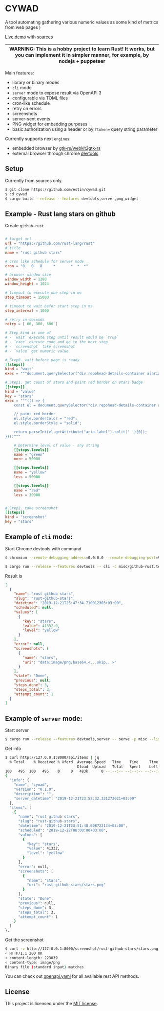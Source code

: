 # CYWAD

A tool automating gathering various numeric values as some kind of metrics from web pages )

[Live demo](https://cywad.herokuapp.com/) with [sources](https://github.com/estin/cywad-demo)

| WARNING: This is a hobby project to learn Rust! It works, but you can implement it in simpler manner, for example, by nodejs + puppeteer |
| --- |

Main features:
 - library or binary modes
 - `cli` mode
 - `server` mode to expose result via OpenAPI 3
 - configurable via TOML files
 - cron-like schedule
 - retry on errors
 - screenshots
 - server-sent events
 - PNG widget for embedding purposes
 - basic authorization using a header or by `?token=` query string parameter

Currently supports next `engines`:

 - embedded browser by [gtk-rs/webkit2gtk-rs](https://github.com/gtk-rs/webkit2gtk-rs)
 - external browser through chrome [devtools](https://chromedevtools.github.io/devtools-protocol/)


## Setup

Currently from sources only.

```bash
$ git clone https://github.com/estin/cywad.git
$ cd cywad
$ cargo build --release --features devtools,server,png_widget
```


## Example - Rust lang stars on github

Create `github-rust`

```toml

# target url
url = "https://github.com/rust-lang/rust"
# title
name = "rust github stars"

# cron like schedule for server mode
cron = "0   0   8     *       *  *  *"

# browser window size
window_width = 1280
window_height = 1024

# timeout to execute one step in ms
step_timeout = 15000

# timeout to wait befor start step in ms
step_interval = 1000

# retry in seconds
retry = [ 60, 300, 600 ]

# Step kind is one of
# - `wait` execute step until result would be `true`
# - `exec` execute code and go to the next step
# - `screenshot` take screenshot
# - `value` get numeric value

# Step0. wait before page is ready
[[steps]]
kind = "wait"
exec = """document.querySelector("div.repohead-details-container a[aria-label*='starred']") ? true : false"""

# Step1. get count of stars and paint red border on stars badge
[[steps]]
kind = "value"
key = "stars"
exec = """(() => {
    const el = document.querySelector("div.repohead-details-container a[aria-label*='starred']");

    // paint red border
    el.style.borderColor = "red";
    el.style.borderStyle = "solid";

    return parseInt(el.getAttribute("aria-label").split(' ')[0]);
})()"""

    # Determine level of value - any string
    [[steps.levels]]
    name = "green"
    more = 50000

    [[steps.levels]]
    name = "yellow"
    less = 50000

    [[steps.levels]]
    name = "red"
    less = 30000


# Step2. take screenshot
[[steps]]
kind = "screenshot"
key = "stars"
```


## Example of `cli` mode:

Start Chrome devtools with command
```bash
$ chromium --remote-debugging-address=0.0.0.0 --remote-debugging-port=9222 --headless --disable-gpu --disable-software-rasterizer --disable-dev-shm-usage --no-sandbox --enable-logging --allow-running-insecure-content --ignore-certificate-errors
```

```bash
$ cargo run --release --features devtools -- cli -c misc/github-rust.toml
```

Result is
```json
[
  {
    "name": "rust github stars",
    "slug": "rust-github-stars",
    "datetime": "2019-12-21T23:47:34.710012303+03:00",
    "scheduled": null,
    "values": [
      {
        "key": "stars",
        "value": 41332.0,
        "level": "yellow"
      }
    ],
    "error": null,
    "screenshots": [
      {
        "name": "stars",
        "uri": "data:image/png;base64,<...skip...>"
      }
    ],
    "state": "Done",
    "previous": null,
    "steps_done": 3,
    "steps_total": 3,
    "attempt_count": 1
  }
]
```


## Example of `server` mode:


Start server
```bash
$ cargo run --release --features devtools,server -- serve -p misc --listen 127.0.0.1:8000
```

Get info
```bash
$ curl http://127.0.0.1:8000/api/items | jq
  % Total    % Received % Xferd  Average Speed   Time    Time     Time  Current
                                 Dload  Upload   Total   Spent    Left  Speed
100   495  100   495    0     0   483k      0 --:--:-- --:--:-- --:--:--  483k
{
  "info": {
    "name": "cywad",
    "version": "0.1.0",
    "description": "",
    "server_datetime": "2019-12-21T23:52:32.331273021+03:00"
  },
  "items": [
    {
      "name": "rust github stars",
      "slug": "rust-github-stars",
      "datetime": "2019-12-21T23:51:48.608722134+03:00",
      "scheduled": "2019-12-22T08:00:00+03:00",
      "values": [
        {
          "key": "stars",
          "value": 41332,
          "level": "yellow"
        }
      ],
      "error": null,
      "screenshots": [
        {
          "name": "stars",
          "uri": "rust-github-stars/stars.png"
        }
      ],
      "state": "Done",
      "previous": null,
      "steps_done": 3,
      "steps_total": 3,
      "attempt_count": 1
    }
  ]
},
```

Get the screenshot
```bash
$ curl -v http://127.0.0.1:8000/screenshot/rust-github-stars/stars.png 2>&1 | grep "<"
< HTTP/1.1 200 OK
< content-length: 223039
< content-type: image/png
Binary file (standard input) matches
```

You can check out [openapi.yaml](openapi.yaml) for all available rest API methods.

## License

This project is licensed under the [MIT license](LICENSE).
